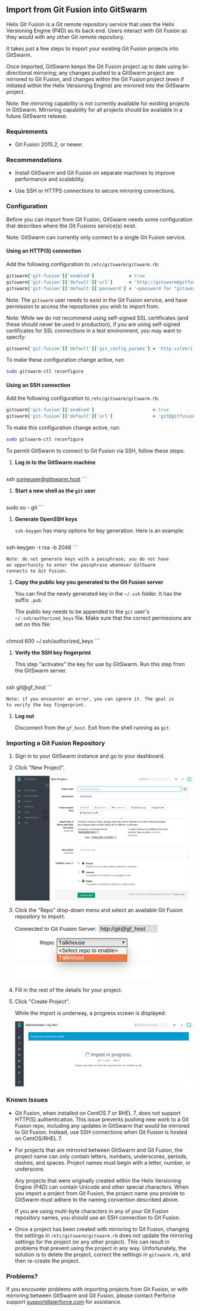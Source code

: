 ## Import from Git Fusion into GitSwarm

Helix Git Fusion is a Git remote repository service that uses the Helix
Versioning Engine (P4D) as its back end. Users interact with Git Fusion as
they would with any other Git remote repository.

It takes just a few steps to import your existing Git Fusion projects into
GitSwarm.

Once imported, GitSwarm keeps the Git Fusion project up to date using
bi-directional mirroring; any changes pushed to a GitSwarm project are
mirrored to Git Fusion, and changes within the Git Fusion project (even if
initiated within the Helix Versioning Engine) are mirrored into the
GitSwarm project.

Note: the mirroring capability is not currently available for existing
projects in GitSwarm. Mirroring capability for all projects should be
available in a future GitSwarm release.

### Requirements

* Git Fusion 2015.2, or newer.

### Recommendations

* Install GitSwarm and Git Fusion on separate machines to improve
  performance and scalability.

* Use SSH or HTTPS connections to secure mirroring connections.

### Configuration

Before you can import from Git Fusion, GitSwarm needs some configuration
that describes where the Git Fusions service(s) exist.

Note: GitSwarm can currently only connect to a single Git Fusion service.

#### Using an HTTP(S) connection

Add the following configuration to `/etc/gitswarm/gitswarm.rb`:

```ruby
gitswarm['git-fusion']['enabled']             = true
gitswarm['git-fusion']['default']['url']      = 'http://gitswarm@gitfusion.host/'
gitswarm['git-fusion']['default']['password'] = '<password for "gitswarm" user>'
```

Note: The `gitswarm` user needs to exist in the Git Fusion service, and
have permission to access the repositories you wish to import from.

Note: While we do not recommend using self-signed SSL certificates (and
these should never be used in production), if you are using self-signed
certificates for SSL connections in a test environment, you may want to
specify:

```ruby
gitswarm['git-fusion']['default']['git_config_params'] = 'http.sslVerify=false'
```

To make these configuration change active, run:

```bash
sudo gitswarm-ctl reconfigure
```

#### Using an SSH connection

Add the following configuration to `/etc/gitswarm/gitswarm.rb`:

```ruby
gitswarm['git-fusion']['enabled']                      = true
gitswarm['git-fusion']['default']['url']               = 'git@gitfusion.host'
```

To make this configuration change active, run:

```bash
sudo gitswarm-ctl reconfigure
```

To permit GitSwarm to connect to Git Fusion via SSH, follow these steps:

1.  **Log in to the GitSwarm machine**

    ```bash
ssh someuser@gitswarm.host
    ```

1.  **Start a new shell as the `git` user**

    ```bash
sudo su - git
    ```

1.  **Generate OpenSSH keys**

    `ssh-keygen` has many options for key generation. Here is an
    example:

    ```bash
ssh-keygen -t rsa -b 2048
    ```

    Note: do not generate keys with a passphrase; you do not have
    an opportunity to enter the passphrase whenever GitSwarm
    connects to Git Fusion.

1.  **Copy the public key you generated to the Git Fusion server**

    You can find the newly generated key in the `~/.ssh` folder. It
    has the suffix `.pub`.

    The public key needs to be appended to the `git` user's
    `~/.ssh/authorized_keys` file. Make sure that the correct permissions
    are set on this file:

    ```bash
chmod 600 ~/.ssh/authorized_keys
    ```

1.  **Verify the SSH key fingerprint**

    This step "activates" the key for use by GitSwarm. Run this step
    from the GitSwarm server.

    ```bash
ssh git@gf_host
    ```

    Note: if you encounter an error, you can ignore it. The goal is
    to verify the key fingerprint.

1.  **Log out**

    Disconnect from the `gf_host`. Exit from the shell running as
    `git`.

### Importing a Git Fusion Repository

1.  Sign in to your GitSwarm instance and go to your dashboard.
1.  Click "New Project".

    ![New project page](gitfusion_importer/new_project_page.png)

1.  Click the "Repo" drop-down menu and select an available
    Git Fusion repository to import.

    ![Select repository to import](gitfusion_importer/choose_repo.png)

1.  Fill in the rest of the details for your project.

1.  Click "Create Project".

    While the import is underway, a progress screen is displayed:

    ![Import in progress](gitfusion_importer/import_in_progress.png)

### Known Issues

* Git Fusion, when installed on CentOS 7 or RHEL 7, does not support
  HTTP(S) authentication. This issue prevents pushing new work to a
  Git Fusion repo, including any updates in GitSwarm that would be
  mirrored to Git Fusion. Instead, use SSH connections when Git Fusion
  is hosted on CentOS/RHEL 7.

* For projects that are mirrored between GitSwarm and Git Fusion, the
  project name can only contain letters, numbers, underscores, periods,
  dashes, and spaces. Project names must begin with a letter, number,
  or underscore.

  Any projects that were originally created within the Helix Versioning
  Engine (P4D) can contain Unicode and other special characters. When
  you import a project from Git Fusion, the project name you provide to
  GitSwarm must adhere to the naming convention described above.

  If you are using multi-byte characters in any of your Git Fusion
  repository names, you should use an SSH connection to Git Fusion.

* Once a project has been created with mirroring to Git Fusion, changing
  the settings in `/etc/gitswarm/gitswarm.rb` does not update the
  mirroring settings for the project (or any other project). This can
  result in problems that prevent using the project in any way.
  Unfortunately, the solution is to delete the project, correct the
  settings in `gitswarm.rb`, and then re-create the project.

### Problems?

If you encounter problems with importing projects from Git Fusion, or with
mirroring between GitSwarm and Git Fusion, please contact
Perforce support <support@perforce.com> for assistance.
